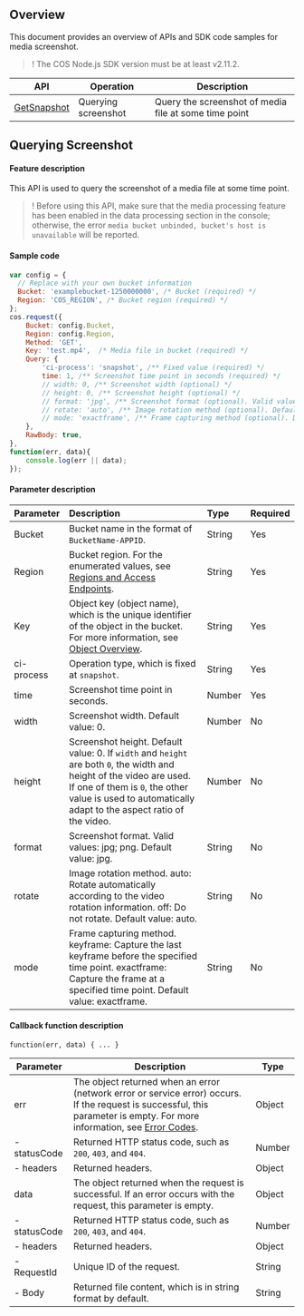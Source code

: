 ## Overview

This document provides an overview of APIs and SDK code samples for media screenshot.

>! The COS Node.js SDK version must be at least v2.11.2.

| API | Operation |  Description |
| ------------------------------------------------------------ | --------------------------|---------------------------- |
|   [GetSnapshot](https://intl.cloud.tencent.com/document/product/436/46912)     |  Querying screenshot	 |   Query the screenshot of media file at some time point     |


## Querying Screenshot

#### Feature description

This API is used to query the screenshot of a media file at some time point.

>! Before using this API, make sure that the media processing feature has been enabled in the data processing section in the console; otherwise, the error `media bucket unbinded, bucket's host is unavailable` will be reported.

#### Sample code
```js
var config = {
  // Replace with your own bucket information
  Bucket: 'examplebucket-1250000000', /* Bucket (required) */
  Region: 'COS_REGION', /* Bucket region (required) */
};
cos.request({
    Bucket: config.Bucket,
    Region: config.Region,
    Method: 'GET',
    Key: 'test.mp4',  /* Media file in bucket (required) */
    Query: {
        'ci-process': 'snapshot', /** Fixed value (required) */
        time: 1, /** Screenshot time point in seconds (required) */
        // width: 0, /** Screenshot width (optional) */
        // height: 0, /** Screenshot height (optional) */
        // format: 'jpg', /** Screenshot format (optional). Valid values: jpg; png. Default value: jpg */
        // rotate: 'auto', /** Image rotation method (optional). Default value: auto */
        // mode: 'exactframe', /** Frame capturing method (optional). Default value: exactframe */
    },
    RawBody: true,
},
function(err, data){
    console.log(err || data);
});
```

#### Parameter description

| Parameter | Description | Type | Required |
| :------- | :----------------------------------------------------------- | :----- | :------- |
| Bucket | Bucket name in the format of `BucketName-APPID`. | String  | Yes   |
| Region  | Bucket region. For the enumerated values, see [Regions and Access Endpoints](https://intl.cloud.tencent.com/document/product/436/6224). | String | Yes |
| Key     | Object key (object name), which is the unique identifier of the object in the bucket. For more information, see [Object Overview](https://intl.cloud.tencent.com/document/product/436/13324). | String | Yes |
| ci-process | Operation type, which is fixed at `snapshot`. | String | Yes |
| time   | Screenshot time point in seconds.                                        | Number | Yes   |
| width | Screenshot width. Default value: 0.	 | Number | No |
| height | Screenshot height. Default value: 0. If `width` and `height` are both `0`, the width and height of the video are used. If one of them is `0`, the other value is used to automatically adapt to the aspect ratio of the video. | Number | No |
| format | Screenshot format. Valid values: jpg; png. Default value: jpg.	 | String | No |
| rotate | Image rotation method. auto: Rotate automatically according to the video rotation information. off: Do not rotate. Default value: auto. | String       | No |
| mode   | Frame capturing method. keyframe: Capture the last keyframe before the specified time point. exactframe: Capture the frame at a specified time point. Default value: exactframe.  | String       | No |

#### Callback function description

```
function(err, data) { ... }
```

| Parameter  | Description                                               | Type             |
| ------------ | ------------------------------------------------------------ | ------ |
| err    | The object returned when an error (network error or service error) occurs. If the request is successful, this parameter is empty. For more information, see [Error Codes](https://intl.cloud.tencent.com/document/product/436/7730). | Object |
| - statusCode | Returned HTTP status code, such as `200`, `403`, and `404`. | Number |
| - headers | Returned headers. | Object |
| data         | The object returned when the request is successful. If an error occurs with the request, this parameter is empty.               | Object |
| - statusCode | Returned HTTP status code, such as `200`, `403`, and `404`. | Number |
| - headers | Returned headers. | Object |
| - RequestId | Unique ID of the request. | String |
| - Body       | Returned file content, which is in string format by default.                           | String  |
